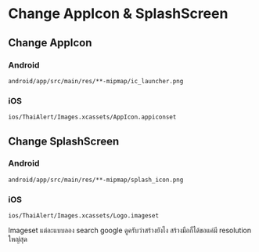 # Change AppIcon & SplashScreen

## Change AppIcon
### Android
```android/app/src/main/res/**-mipmap/ic_launcher.png ```
### iOS
```ios/ThaiAlert/Images.xcassets/AppIcon.appiconset ```

## Change SplashScreen
### Android
```android/app/src/main/res/**-mipmap/splash_icon.png```
### iOS
```ios/ThaiAlert/Images.xcassets/Logo.imageset```

Imageset แต่ละแบบลอง search google ดูครับว่าสร้างยังไง สร้างมือก็ได้ขอแค่มี resolution ใหญ่สุด

